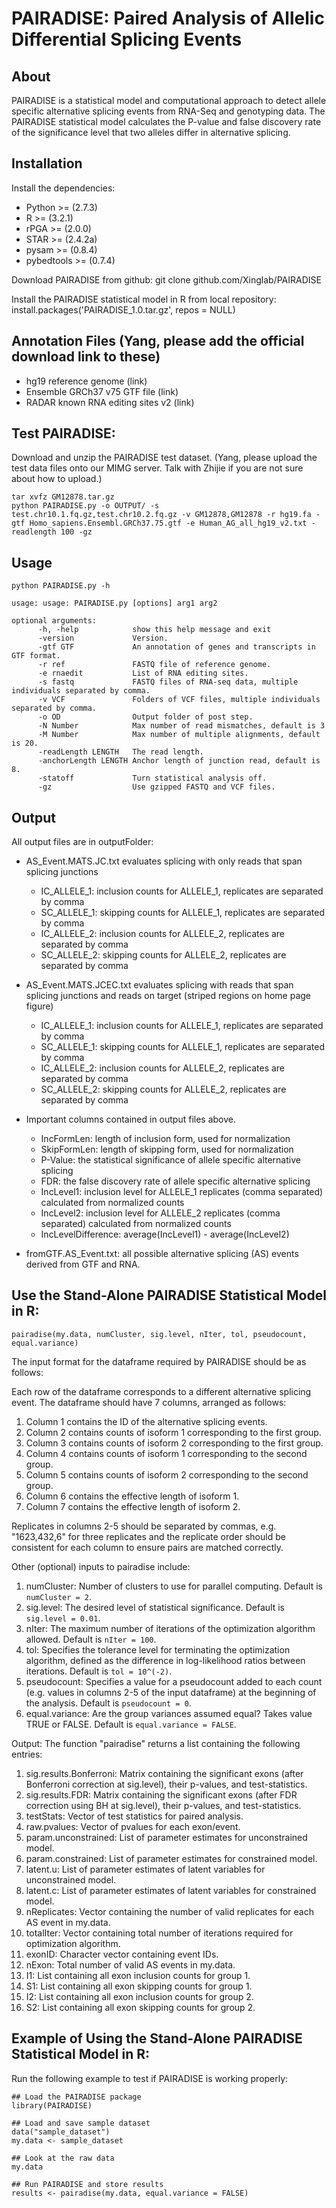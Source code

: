 # PAIRADISE: Paired Analysis of Allelic Differential Splicing Events

## About

PAIRADISE is a statistical model and computational approach to detect allele specific alternative splicing events from RNA-Seq and genotyping data. The PAIRADISE statistical model calculates the P-value and false discovery rate of the significance level that two alleles differ in alternative splicing.

## Installation

Install the dependencies:
- Python >= (2.7.3)
- R >= (3.2.1)
- rPGA >= (2.0.0)
- STAR >= (2.4.2a)
- pysam >= (0.8.4)
- pybedtools >= (0.7.4)

Download PAIRADISE from github:
	git clone github.com/Xinglab/PAIRADISE

Install the PAIRADISE statistical model in R from local repository:
	install.packages('PAIRADISE_1.0.tar.gz', repos = NULL)

## Annotation Files (Yang, please add the official download link to these)

- hg19 reference genome (link)
- Ensemble GRCh37 v75 GTF file (link)
- RADAR known RNA editing sites v2 (link)

## Test PAIRADISE:

Download and unzip the PAIRADISE test dataset. (Yang, please upload the test data files onto our MIMG server. Talk with Zhijie if you are not sure about how to upload.)

    tar xvfz GM12878.tar.gz
    python PAIRADISE.py -o OUTPUT/ -s test.chr10.1.fq.gz,test.chr10.2.fq.gz -v GM12878,GM12878 -r hg19.fa -gtf Homo_sapiens.Ensembl.GRCh37.75.gtf -e Human_AG_all_hg19_v2.txt -readlength 100 -gz

## Usage

    python PAIRADISE.py -h
    
    usage: usage: PAIRADISE.py [options] arg1 arg2
	
    optional arguments:
		  -h, -help            show this help message and exit
		  -version             Version.
		  -gtf GTF             An annotation of genes and transcripts in GTF format.
		  -r ref               FASTQ file of reference genome.
		  -e rnaedit           List of RNA editing sites.
		  -s fastq             FASTQ files of RNA-seq data, multiple individuals separated by comma.
		  -v VCF               Folders of VCF files, multiple individuals separated by comma.
		  -o OD                Output folder of post step.
		  -N Number            Max number of read mismatches, default is 3
		  -M Number            Max number of multiple alignments, default is 20. 
		  -readLength LENGTH   The read length.
		  -anchorLength LENGTH Anchor length of junction read, default is 8.		 
		  -statoff             Turn statistical analysis off.
		  -gz                  Use gzipped FASTQ and VCF files.

## Output

All output files are in outputFolder:

- AS_Event.MATS.JC.txt evaluates splicing with only reads that span splicing junctions
	- IC_ALLELE_1: inclusion counts for ALLELE_1, replicates are separated by comma
	- SC_ALLELE_1: skipping counts for ALLELE_1, replicates are separated by comma
	- IC_ALLELE_2: inclusion counts for ALLELE_2, replicates are separated by comma
	- SC_ALLELE_2: skipping counts for ALLELE_2, replicates are separated by comma

- AS_Event.MATS.JCEC.txt evaluates splicing with reads that span splicing junctions and reads on target (striped regions on home page figure)
	- IC_ALLELE_1: inclusion counts for ALLELE_1, replicates are separated by comma
	- SC_ALLELE_1: skipping counts for ALLELE_1, replicates are separated by comma
	- IC_ALLELE_2: inclusion counts for ALLELE_2, replicates are separated by comma
	- SC_ALLELE_2: skipping counts for ALLELE_2, replicates are separated by comma

- Important columns contained in output files above.
	- IncFormLen: length of inclusion form, used for normalization
	- SkipFormLen: length of skipping form, used for normalization
	- P-Value: the statistical significance of allele specific alternative splicing
	- FDR: the false discovery rate of allele specific alternative splicing
	- IncLevel1: inclusion level for ALLELE_1 replicates (comma separated) calculated from normalized counts
	- IncLevel2: inclusion level for ALLELE_2 replicates (comma separated) calculated from normalized counts
	- IncLevelDifference: average(IncLevel1) - average(IncLevel2)

- fromGTF.AS_Event.txt: all possible alternative splicing (AS) events derived from GTF and RNA.

## Use the Stand-Alone PAIRADISE Statistical Model in R:
``` pairadise(my.data, numCluster, sig.level, nIter, tol, pseudocount, equal.variance) ```

The input format for the dataframe required by PAIRADISE should be as follows:

Each row of the dataframe corresponds to a different alternative splicing event. The dataframe should have 7 columns, arranged as follows: 

1. Column 1 contains the ID of the alternative splicing events. 
2. Column 2 contains counts of isoform 1 corresponding to the first group.
3. Column 3 contains counts of isoform 2 corresponding to the first group.
4. Column 4 contains counts of isoform 1 corresponding to the second group.
5. Column 5 contains counts of isoform 2 corresponding to the second group.
6. Column 6 contains the effective length of isoform 1.
7. Column 7 contains the effective length of isoform 2.

Replicates in columns 2-5 should be separated by commas, e.g. "1623,432,6" for three replicates and the replicate order should be consistent for each column to ensure pairs are matched correctly. 

Other (optional) inputs to pairadise include:

1. numCluster: Number of clusters to use for parallel computing. Default is ```numCluster = 2```.
2. sig.level: The desired level of statistical significance. Default is ```sig.level = 0.01```.
3. nIter: The maximum number of iterations of the optimization algorithm allowed. Default is ```nIter = 100```.
4. tol: Specifies the tolerance level for terminating the optimization algorithm, defined as the difference in log-likelihood ratios between iterations. Default is ```tol = 10^(-2)```.
5. pseudocount: Specifies a value for a pseudocount added to each count (e.g. values in columns 2-5 of the input dataframe) at the beginning of the analysis. Default is ```pseudocount = 0```.
6. equal.variance: Are the group variances assumed equal? Takes value TRUE or FALSE. Default is ```equal.variance = FALSE```.

Output:
The function "pairadise" returns a list containing the following entries:


1. sig.results.Bonferroni: Matrix containing the significant exons (after Bonferroni correction at sig.level), their p-values, and test-statistics.
2. sig.results.FDR: Matrix containing the significant exons (after FDR correction using BH at sig.level), their p-values, and test-statistics.
3. testStats: Vector of test statistics for paired analysis.
4. raw.pvalues: Vector of pvalues for each exon/event.
5. param.unconstrained: List of parameter estimates for unconstrained model.
6. param.constrained: List of parameter estimates for constrained model.
7. latent.u: List of parameter estimates of latent variables for unconstrained model.
8. latent.c: List of parameter estimates of latent variables for constrained model.
9. nReplicates: Vector containing the number of valid replicates for each AS event in my.data.
10. totalIter: Vector containing total number of iterations required for optimization algorithm.
11. exonID: Character vector containing event IDs.
12. nExon: Total number of valid AS events in my.data.
13. I1: List containing all exon inclusion counts for group 1.
14. S1: List containing all exon skipping counts for group 1.
15. I2: List containing all exon inclusion counts for group 2.
16. S2: List containing all exon skipping counts for group 2.

## Example of Using the Stand-Alone PAIRADISE Statistical Model in R:

Run the following example to test if PAIRADISE is working properly:
```
## Load the PAIRADISE package
library(PAIRADISE)

## Load and save sample dataset
data("sample_dataset")
my.data <- sample_dataset

## Look at the raw data
my.data

## Run PAIRADISE and store results
results <- pairadise(my.data, equal.variance = FALSE)

